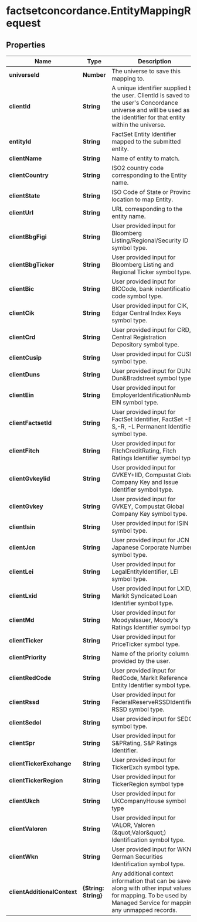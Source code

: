 # factsetconcordance.EntityMappingRequest

## Properties

Name | Type | Description | Notes
------------ | ------------- | ------------- | -------------
**universeId** | **Number** | The universe to save this mapping to. | 
**clientId** | **String** | A unique identifier supplied by the user. ClientId is saved to the user&#39;s Concordance universe and will be used as the identifier for that entity within the universe. | 
**entityId** | **String** | FactSet Entity Identifier mapped to the submitted entity. | [optional] 
**clientName** | **String** | Name of entity to match. | 
**clientCountry** | **String** | ISO2 country code corresponding to the Entity name. | [optional] 
**clientState** | **String** | ISO Code of State or Province location to map Entity. | [optional] 
**clientUrl** | **String** | URL corresponding to the entity name. | [optional] 
**clientBbgFigi** | **String** | User provided input for Bloomberg Listing/Regional/Security ID symbol type. | [optional] 
**clientBbgTicker** | **String** | User provided input for Bloomberg Listing and Regional Ticker symbol type. | [optional] 
**clientBic** | **String** | User provided input for BICCode, bank indentification code symbol type. | [optional] 
**clientCik** | **String** | User provided input for CIK, Edgar Central Index Keys symbol type. | [optional] 
**clientCrd** | **String** | User provided input for CRD, Central Registration Depository symbol type. | [optional] 
**clientCusip** | **String** | User provided input for CUSIP symbol type. | [optional] 
**clientDuns** | **String** | User provided input for DUNS, Dun&amp;Bradstreet symbol type. | [optional] 
**clientEin** | **String** | User provided input for EmployerIdentificationNumber, EIN symbol type. | [optional] 
**clientFactsetId** | **String** | User provided input for FactSet Identifier, FactSet -E,-S,-R, -L Permanent Identifier symbol type. | [optional] 
**clientFitch** | **String** | User provided input for FitchCreditRating, Fitch Ratings Identifier symbol type. | [optional] 
**clientGvkeyIid** | **String** | User provided input for GVKEY+IID, Compustat Global Company Key and Issue Identifier symbol type. | [optional] 
**clientGvkey** | **String** | User provided input for GVKEY, Compustat Global Company Key symbol type. | [optional] 
**clientIsin** | **String** | User provided input for ISIN symbol type. | [optional] 
**clientJcn** | **String** | User provided input for JCN , Japanese Corporate Number symbol type. | [optional] 
**clientLei** | **String** | User provided input for LegalEntityIdentifier, LEI symbol type. | [optional] 
**clientLxid** | **String** | User provided input for LXID, Markit Syndicated Loan Identifier symbol type. | [optional] 
**clientMd** | **String** | User provided input for MoodysIssuer, Moody&#39;s Ratings Identifier symbol type. | [optional] 
**clientTicker** | **String** | User provided input for PriceTicker symbol type. | [optional] 
**clientPriority** | **String** | Name of the priority column as provided by the user. | [optional] 
**clientRedCode** | **String** | User provided input for RedCode, Markit Reference Entity Identifier symbol type. | [optional] 
**clientRssd** | **String** | User provided input for FederalReserveRSSDIdentifier, RSSD symbol type. | [optional] 
**clientSedol** | **String** | User provided input for SEDOL symbol type. | [optional] 
**clientSpr** | **String** | User provided input for S&amp;PRating, S&amp;P Ratings Identifier. | [optional] 
**clientTickerExchange** | **String** | User provided input for TickerExch symbol type. | [optional] 
**clientTickerRegion** | **String** | User provided input for TickerRegion symbol type | [optional] 
**clientUkch** | **String** | User provided input for UKCompanyHouse symbol type | [optional] 
**clientValoren** | **String** | User provided input for VALOR, Valoren (\&quot;Valor\&quot;) Identification symbol type. | [optional] 
**clientWkn** | **String** | User provided input for WKN, German Securities Identification symbol type. | [optional] 
**clientAdditionalContext** | **{String: String}** | Any additional context information that can be saved along with other input values for mapping. To be used by Managed Service for mapping any unmapped records.   | [optional] 


